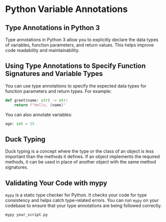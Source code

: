 # Python Variable Annotations

## Type Annotations in Python 3

Type annotations in Python 3 allow you to explicitly declare the data types of variables, function parameters, and return values. This helps improve code readability and maintainability.

## Using Type Annotations to Specify Function Signatures and Variable Types

You can use type annotations to specify the expected data types for function parameters and return types. For example:

```python
def greet(name: str) -> str:
    return f"Hello, {name}"
```

You can also annotate variables:

```python
age: int = 25
```

## Duck Typing

Duck typing is a concept where the type or the class of an object is less important than the methods it defines. If an object implements the required methods, it can be used in place of another object with the same method signatures.

## Validating Your Code with mypy

`mypy` is a static type checker for Python. It checks your code for type consistency and helps catch type-related errors. You can run `mypy` on your codebase to ensure that your type annotations are being followed correctly.

```sh
mypy your_script.py
```
